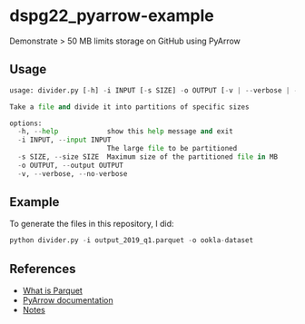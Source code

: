 # dspg22_pyarrow-example
Demonstrate > 50 MB limits storage on GitHub using PyArrow

Usage
---
```python
usage: divider.py [-h] -i INPUT [-s SIZE] -o OUTPUT [-v | --verbose | --no-verbose]

Take a file and divide it into partitions of specific sizes

options:
  -h, --help            show this help message and exit
  -i INPUT, --input INPUT
                        The large file to be partitioned
  -s SIZE, --size SIZE  Maximum size of the partitioned file in MB
  -o OUTPUT, --output OUTPUT
  -v, --verbose, --no-verbose
```

Example
---
To generate the files in this repository, I did:
```python
python divider.py -i output_2019_q1.parquet -o ookla-dataset
```

References
---
- [What is Parquet](https://databricks.com/glossary/what-is-parquet)
- [PyArrow documentation](https://arrow.apache.org/docs/python/install.html)
- [Notes](https://www.overleaf.com/read/zqkmnghsffpc)
